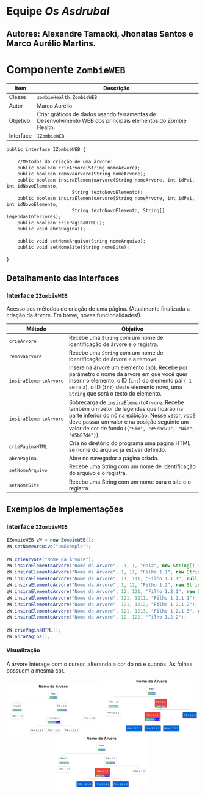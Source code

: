 # Equipe *Os Asdrubal*

Autores: Alexandre Tamaoki, Jhonatas Santos e Marco Aurélio Martins.
----
# Componente `ZombieWEB`

Item | Descrição
----- | -----
Classe | `zombieHealth.ZombieWEB`
Autor | Marco Aurélio
Objetivo | Criar gráficos de dados usando ferramentas de Desenvolvimento WEB dos principais elementos do Zombie Health.
Interface | `IZombieWEB`

~~~
public interface IZombieWEB {

	//Métodos da criação de uma árvore:
	public boolean crieArvore(String nomeArvore);
	public boolean removaArvore(String nomeArvore);
	public boolean insiraElementoArvore(String nomeArvore, int idPai, int idNovoElemento, 
					    String textoNovoElemento);
	public boolean insiraElementoArvore(String nomeArvore, int idPai, int idNovoElemento, 
					    String textoNovoElemento, String[] legendasInferiores);
	public boolean criePaginaHTML();
	public void abraPagina();
	
	public void setNomeArquivo(String nomeArquivo);
	public void setNomeSite(String nomeSite);
	
}
~~~

## Detalhamento das Interfaces

### Interface `IZombieWEB`
Acesso aos métodos de criação de uma página.
(Atualmente finalizada a criação da árvore. Em breve, novas funcionalidades!)

Método | Objetivo
-------| --------
`crieArvore` | Recebe uma `String` com um nome de identificação de árvore e o registra.
`removaArvore` | Recebe uma `String` com um nome de identificação de árvore e a remove.
`insiraElementoArvore` | Insere na árvore um elemento (nó). Recebe por parâmetro o nome da árvore em que você quer inserir o elemento, o ID (`int`) do elemento pai (`-1` se raiz), o ID (`int`) deste elemento novo, uma `String` que será o texto do elemento.
`insiraElementoArvore` | Sobrecarga de `insiraElementoArvore`. Recebe também um vetor de legendas que ficarão na parte inferior do nó na exibição. Nesse vetor, você deve passar um valor e na posição seguinte um valor de cor de fundo (`{"Sim", "#5cbd79", "Não", "#5b87d4"}`).
`criePaginaHTML` | Cria no diretório do programa uma página HTML se nome do arquivo já estiver definido.
`abraPagina` | Abre no navegador a página criada.
`setNomeArquivo` | Recebe uma String com um nome de identificação do arquivo e o registra.
`setNomeSite` | Recebe uma String com um nome para o site e o registra.

## Exemplos de Implementações

### Interface `IZombieWEB`
~~~java
IZombieWEB zW = new ZombieWEB();
zW.setNomeArquivo("UmExemplo");

zW.crieArvore("Nome da Árvore");
zW.insiraElementoArvore("Nome da Árvore", -1, 1, "Raiz", new String[] {"Sim", "#5cbd79", "Não", "#5b87d4"} );
zW.insiraElementoArvore("Nome da Árvore", 1, 11, "Filho 1.1", new String[] {"Legenda", "#5cbd79"});
zW.insiraElementoArvore("Nome da Árvore", 11, 111, "Filho 1.1.1", null );
zW.insiraElementoArvore("Nome da Árvore", 1, 12, "Filho 1.2", new String[] {"Sim", "#5cbd79", "Não", "#5b87d4"});
zW.insiraElementoArvore("Nome da Árvore", 12, 121, "Filho 1.2.1", new String[] {"Sim", "#5cbd79", "Não", "#5b87d4", "Talvez", "blue"});
zW.insiraElementoArvore("Nome da Árvore", 121, 1211, "Filho 1.2.1.1");
zW.insiraElementoArvore("Nome da Árvore", 121, 1212, "Filho 1.2.1.2");
zW.insiraElementoArvore("Nome da Árvore", 121, 1213, "Filho 1.2.1.3", null );
zW.insiraElementoArvore("Nome da Árvore", 12, 122, "Filho 1.2.2");

zW.criePaginaHTML();
zW.abraPagina();
~~~
#### Visualização
A árvore interage com o cursor, alterando a cor do nó e subnós. As folhas possuem a mesma cor.
<p align="center">
  <img src="Arquivos/arvore3.png?raw=true" width="250" title="Cursor fora da árvore">
  <img src="Arquivos/arvore2.png?raw=true" width="250" title="Árvore interagindo com o cursor">
  <img src="Arquivos/arvore1.png?raw=true" width="250" title="Árvore interagindo com o cursor">
</p>
